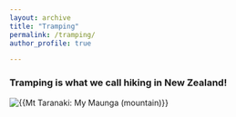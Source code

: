 ```yaml
---
layout: archive
title: "Tramping"
permalink: /tramping/
author_profile: true

---
```



### Tramping is what we call hiking in New Zealand!

<img src="{{ _tramping/mt_taranaki.jpg }}" alt="{{Mt Taranaki: My Maunga (mountain)}}">
